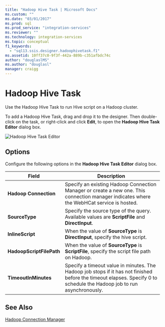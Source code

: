 ```yaml
---
title: "Hadoop Hive Task | Microsoft Docs"
ms.custom: ""
ms.date: "03/01/2017"
ms.prod: sql
ms.prod_service: "integration-services"
ms.reviewer: ""
ms.technology: integration-services
ms.topic: conceptual
f1_keywords: 
  - "sql13.ssis.designer.hadoophivetask.f1"
ms.assetid: 10ff37c0-9f3f-442a-889b-c351afbdc74c
author: "douglaslMS"
ms.author: "douglasl"
manager: craigg
---
```

# Hadoop Hive Task
  Use the Hadoop Hive Task to run Hive script on a Hadoop cluster.  
  
 To add a Hadoop Hive Task, drag and drop it to the designer. Then double-click on the task, or right-click and click **Edit**, to open the **Hadoop Hive Task Editor** dialog box.  
  
 ![Hadoop Hive Task Editor](../../integration-services/control-flow/media/hadoop-hive-task.png "Hadoop Hive Task Editor")  
  
## Options  
 Configure the following options in the **Hadoop Hive Task Editor** dialog box.  
  
|Field|Description|  
|-----------|-----------------|  
|**Hadoop Connection**|Specify an existing Hadoop Connection Manager or create a new one. This connection manager indicates  where the WebHCat service is hosted.|  
|**SourceType**|Specify the source type of the query. Available values are **ScriptFile** and **DirectInput**.|  
|**InlineScript**|When the value of **SourceType** is **DirectInput**, specify the hive script.|  
|**HadoopScriptFilePath**|When the value of **SourceType** is **ScriptFile**, specify the script file path on Hadoop.|  
|**TimeoutInMinutes**|Specify a timeout value in minutes. The Hadoop job stops if it has not finished before the timeout elapses. Specify 0 to schedule the Hadoop job to run asynchronously.|  
  
## See Also  
 [Hadoop Connection Manager](../../integration-services/connection-manager/hadoop-connection-manager.md)  
  
  

